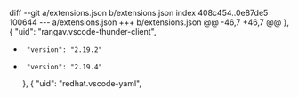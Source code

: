 diff --git a/extensions.json b/extensions.json
index 408c454..0e87de5 100644
--- a/extensions.json
+++ b/extensions.json
@@ -46,7 +46,7 @@
     },
     {
       "uid": "rangav.vscode-thunder-client",
-      "version": "2.19.2"
+      "version": "2.19.4"
     },
     {
       "uid": "redhat.vscode-yaml",
